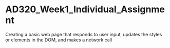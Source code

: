 # AD320_Week1_Individual_Assignment
Creating a basic web page that responds to user input, updates the styles or elements in the DOM, and makes a network call
